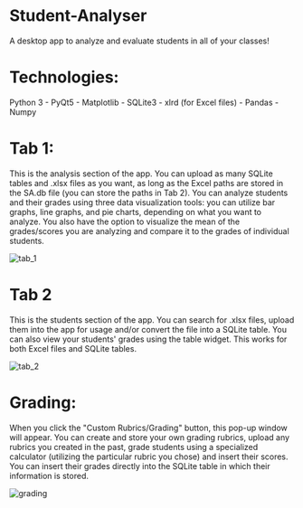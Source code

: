 # Student-Analyser
A desktop app to analyze and evaluate students in all of your classes!

<h1>Technologies:</h1>
Python 3 - PyQt5 - Matplotlib - SQLite3 - xlrd (for Excel files) - Pandas - Numpy

<h1>Tab 1:</h1>
This is the analysis section of the app. You can upload as many SQLite tables and .xlsx files as you want, as long as the Excel paths are stored in the SA.db file (you can store the paths in Tab 2). You can analyze students and their grades using three data visualization tools: you can utilize bar graphs, line graphs, and pie charts, depending on what you want to analyze. You also have the option to visualize the mean of the grades/scores you are analyzing and compare it to the grades of individual students.
<br>

![tab_1](https://user-images.githubusercontent.com/46886041/56731699-57a12280-6785-11e9-814a-59619ff17e0a.PNG)

<h1>Tab 2</h1>
This is the students section of the app. You can search for .xlsx files, upload them into the app for usage and/or convert the file into a SQLite table. You can also view your students' grades using the table widget. This works for both Excel files and SQLite tables.
<br>

![tab_2](https://user-images.githubusercontent.com/46886041/56731723-64257b00-6785-11e9-9b1c-3b34b60f0ef3.PNG)

<h1>Grading:</h1>
When you click the "Custom Rubrics/Grading" button, this pop-up window will appear. You can create and store your own grading rubrics, upload any rubrics you created in the past, grade students using a specialized calculator (utilizing the particular rubric you chose) and insert their scores. You can insert their grades directly into the SQLite table in which their information is stored. 
<br>

![grading](https://user-images.githubusercontent.com/46886041/56731382-8a96e680-6784-11e9-916c-f5658d38f108.PNG)

